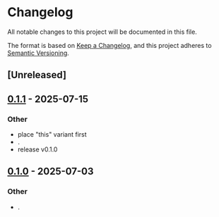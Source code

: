 # Changelog

All notable changes to this project will be documented in this file.

The format is based on [Keep a Changelog](https://keepachangelog.com/en/1.0.0/),
and this project adheres to [Semantic Versioning](https://semver.org/spec/v2.0.0.html).

## [Unreleased]

## [0.1.1](https://github.com/stayhydated/es-fluent/compare/es-fluent-sc-parser-v0.1.0...es-fluent-sc-parser-v0.1.1) - 2025-07-15

### Other

- place "this" variant first
- .
- release v0.1.0

## [0.1.0](https://github.com/stayhydated/es-fluent/releases/tag/es-fluent-sc-parser-v0.1.0) - 2025-07-03

### Other

- .
